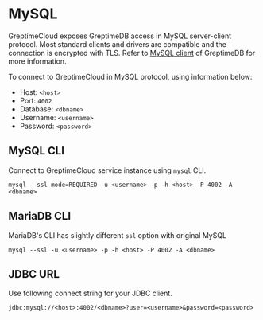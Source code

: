 # MySQL

GreptimeCloud exposes GreptimeDB access in MySQL server-client protocol. Most
standard clients and drivers are compatible and the connection is encrypted with TLS.
Refer to [MySQL client](https://docs.greptime.com/user-guide/clients/mysql) of GreptimeDB for more information.

To connect to GreptimeCloud in MySQL protocol, using information below:

- Host: `<host>`
- Port: `4002`
- Database: `<dbname>`
- Username: `<username>`
- Password: `<password>`

## MySQL CLI

Connect to GreptimeCloud service instance using `mysql` CLI.

```shell
mysql --ssl-mode=REQUIRED -u <username> -p -h <host> -P 4002 -A <dbname>
```

## MariaDB CLI

MariaDB's CLI has slightly different `ssl` option with original MySQL

```shell
mysql --ssl -u <username> -p -h <host> -P 4002 -A <dbname>
```

## JDBC URL

Use following connect string for your JDBC client.

```
jdbc:mysql://<host>:4002/<dbname>?user=<username>&password=<password>
```
